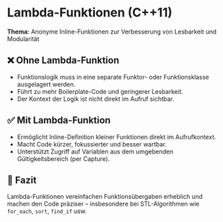 # Lambda-Funktionen (C++11)

**Thema:** Anonyme Inline-Funktionen zur Verbesserung von Lesbarkeit und Modularität

## ❌ Ohne Lambda-Funktion

- Funktionslogik muss in eine separate Funktor- oder Funktionsklasse ausgelagert werden.
- Führt zu mehr Boilerplate-Code und geringerer Lesbarkeit.
- Der Kontext der Logik ist nicht direkt im Aufruf sichtbar.

## ✅ Mit Lambda-Funktion

- Ermöglicht Inline-Definition kleiner Funktionen direkt im Aufrufkontext.
- Macht Code kürzer, fokussierter und besser wartbar.
- Unterstützt Zugriff auf Variablen aus dem umgebenden Gültigkeitsbereich (per Capture).

## 📌 Fazit

Lambda-Funktionen vereinfachen Funktionsübergaben erheblich und machen den Code präziser – insbesondere bei STL-Algorithmen wie `for_each`, `sort`, `find_if` usw.
